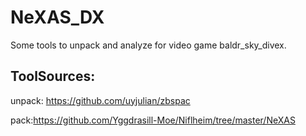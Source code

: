 # NeXAS_DX
Some tools to unpack and analyze for video game baldr_sky_divex.

## ToolSources:
unpack: https://github.com/uyjulian/zbspac

pack:https://github.com/Yggdrasill-Moe/Niflheim/tree/master/NeXAS
